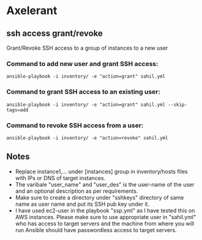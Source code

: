 # Axelerant
## ssh access grant/revoke
Grant/Revoke SSH access to a group of instances to a new user

### Command to add new user and grant SSH access:
`ansible-playbook -i inventory/ -e "action=grant" sahil.yml`
### Command to grant SSH access to an existing user:
`ansible-playbook -i inventory/ -e "action=grant" sahil.yml --skip-tags=add`

### Command to revoke SSH access from a user:
`ansible-playbook -i inventory/ -e "action=revoke" sahil.yml`

## Notes
* Replace instance1,... under [instances] group in inventory/hosts files with IPs or DNS of target instances.
* The varibale "user_name" and "user_des" is the user-name of the user and an optional description as per requirements.
* Make sure to create a directory under "sshkeys" directory of same name as user name and put its SSH pub key under it.
* I have used ec2-user in the playbook "ssp.yml" as I have tested this on AWS instances. Please make sure to use appropriate user in "sahil.yml" who has access to target servers and the machine from where you will run Ansible should have passwordless access to target servers.
